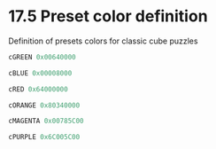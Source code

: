 # 17.5 Preset color definition 

Definition of presets colors for classic cube puzzles 

```c
cGREEN 0x00640000
```

```c
cBLUE 0x00008000 
```

```c
cRED 0x64000000
```

```c
cORANGE 0x80340000
```

```c
cMAGENTA 0x00785C00
```

```c
cPURPLE 0x6C005C00
```



